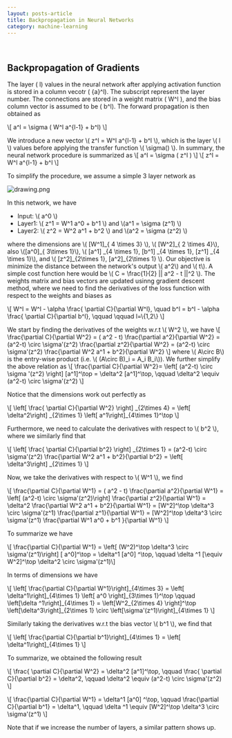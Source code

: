 ```yaml
---
layout: posts-article
title: Backpropagation in Neural Networks 
category: machine-learning
---
```


<br>




<h2> Backpropagation of Gradients </h2>


The layer \( l\)  values in the neural network after applying activation function is stored in a column vecotr \( {a}^l\). The subscript represent the layer number. The connections are stored in a weight matrix \( W^l \), and the bias column vector is assumed to be \( b^l\). The forward propagation is then obtained as 
</p>

<p>
\[ a^l = \sigma ( W^l a^{l-1} + b^l) \]
</p>

<p>
We introduce a new vector  \( z^l = W^l a^{l-1} + b^l \), which is the layer \( l \) values before applying the transfer function \( \sigma() \). In summary, the neural network procedure is summarized as  
\[ a^l = \sigma ( z^l ) \]
\[ z^l = W^l a^{l-1} + b^l \]
</p>


<p>
To simplify the procedure, we assume a simple 3 layer network as 
</p>



<div class="figure">
<p><img src="{{site.baseurl}}/img/machine_learning/network-sample-3layer.png" alt="drawing.png" />
</p>
</div>

<p>
In this network, we have  
</p>
<ul class="org-ul">
<li>Input:  \( a^0 \)</li>
<li>Layer1: \( z^1 = W^1 a^0 + b^1 \) and \(a^1 = \sigma (z^1) \)</li>
<li>Layer2: \( z^2 = W^2 a^1 + b^2 \) and \(a^2 = \sigma (z^2) \)</li>
</ul>

<p>
where the dimensions are \( [W^1]_{ 4 \times 3} \), \( [W^2]_{ 2
\times 4}\), also \([a^0]_{ 3\times 1}\), \( [a^1] _{4 \times 1},
[b^1] _{4 \times 1}, [z^1] _{4 \times 1}\), and \( [z^2]_{2\times 1},
[a^2]_{2\times 1} \).  Our objective is minimize the distance between
the network's output \( a^2\) and \( t\). A simple cost function here
would be \( C = \frac{1}{2} || a^2 - t ||^2 \). The weights matrix and
bias vectors are updated usinng gradient descent method, where we need to find the derivatives of the loss
function with respect to the weights and biases as 
</p>

<p>
\[ W^l = W^l - \alpha \frac{ \partial C}{\partial W^l}, \quad b^l = b^l - \alpha \frac{ \partial C}{\partial b^l}, \qquad \qquad l=\{1,2\} \] 
</p>

<p>
We start by finding the derivatives of the weights w.r.t \( W^2 \), we have
\[ \frac{\partial C}{\partial W^2} = ( a^2 - t) \frac{\partial a^2}{\partial W^2} = (a^2-t) \circ \sigma'(z^2) \frac{\partial z^2}{\partial W^2} = (a^2-t) \circ \sigma'(z^2) \frac{\partial W^2 a^1 + b^2}{\partial W^2} \]
where \( A\circ B\) is the entry-wise product (i.e. \( (A\circ B)_i = A_i B_i\)). We further simplify the above relation as 
\[ \frac{\partial C}{\partial W^2}=  \left[ (a^2-t) \circ \sigma '(z^2) \right] [a^1]^\top   = \delta^2 [a^1]^\top, \qquad   \delta^2 \equiv (a^2-t) \circ  \sigma'(z^2)  \]
</p>

<p>
Notice that the dimensions work out perfectly as 
</p>

<p>
\[ \left[ \frac{ \partial C}{\partial W^2} \right] _{2\times 4} = \left[ \delta^2\right] _{2\times 1} \left[ a^1\right]_{4\times 1}^\top \]
</p>

<p>
Furthermore, we need to calculate the derivatives with respect to \( b^2 \), where we similarly find that 
</p>

<p>
\[ \left[ \frac{ \partial C}{\partial b^2} \right] _{2\times 1} = (a^2-t) \circ \sigma'(z^2) \frac{\partial W^2 a^1 + b^2}{\partial b^2} = \left[ \delta^3\right] _{2\times 1} \]
</p>


<p>
Now, we take the derivatives with respect to \( W^1 \), we find
</p>

<p>
\[ \frac{\partial C}{\partial W^1} = ( a^2 - t) \frac{\partial a^2}{\partial W^1} = \left[ (a^2-t) \circ \sigma'(z^2)\right]  \frac{\partial z^2}{\partial W^1} = \delta^2 \frac{\partial W^2 a^1 + b^2}{\partial W^1} =  [W^2]^\top \delta^3 \circ \sigma'(z^1) \frac{\partial z^1}{\partial W^1} =  [W^2]^\top \delta^3 \circ \sigma'(z^1) \frac{\partial W^1 a^0 + b^1 }{\partial W^1} \]
</p>

<p>
To summarize we have 
</p>

<p>
\[ \frac{\partial C}{\partial W^1} = \left[ (W^2)^\top \delta^3 \circ \sigma'(z^1)\right]  [ a^0]^\top  = \delta^1 [a^0] ^\top, \qquad \delta ^1 [\equiv W^2]^\top \delta^2 \circ \sigma'(z^1)\]
</p>

<p>
In terms of dimensions we have
</p>

<p>
\[ \left[ \frac{\partial C}{\partial W^1}\right]_{4\times 3} =  \left[ \delta^1\right]_{4\times 1} \left[ a^0 \right]_{3\times 1}^\top \qquad \left[\delta ^1\right]_{4\times 1} = \left[W^2_{2\times 4} \right]^\top \left[\delta^3\right]_{2\times 1} \circ \left[\sigma'(z^1)\right]_{4\times 1} \]
</p>

<p>
Similarly taking the derivatives w.r.t the bias vector \( b^1 \), we find that  
</p>

<p>
\[ \left[ \frac{\partial C}{\partial b^1}\right]_{4\times 1} = \left[ \delta^1\right]_{4\times 1} \]
</p>


<p>
To summarize, we obtained the following result  
</p>

<p>
\[ \frac{ \partial C}{\partial W^2} =  \delta^2 [a^1]^\top, \qquad \frac{ \partial C}{\partial b^2} =  \delta^2, \qquad \delta^2 \equiv  (a^2-t) \circ  \sigma'(z^2) \] 
</p>

<p>
\[ \frac{\partial C}{\partial W^1} = \delta^1 [a^0] ^\top, \qquad \frac{\partial C}{\partial b^1} = \delta^1, \qquad \delta ^1 \equiv [W^2]^\top \delta^3 \circ \sigma'(z^1)  \] 
</p>

<p>
Note that if we increase the number of layers, a similar pattern shows up. 
</p>
